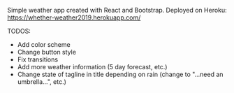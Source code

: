 Simple weather app created with React and Bootstrap. Deployed on Heroku: https://whether-weather2019.herokuapp.com/ 

TODOS:
- Add color scheme
- Change button style
- Fix transitions 
- Add more weather information (5 day forecast, etc.)
- Change state of tagline in title depending on rain (change to "...need an umbrella...", etc.)
